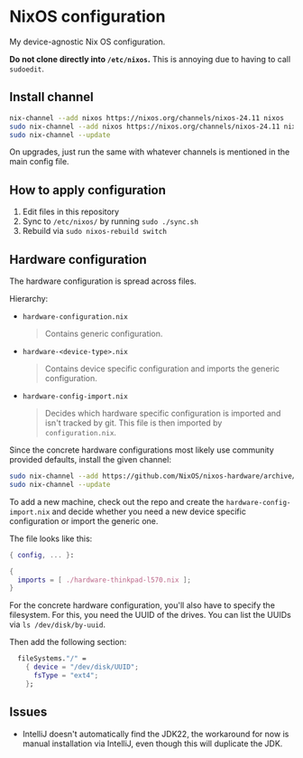 # NixOS configuration

My device-agnostic Nix OS configuration.

**Do not clone directly into `/etc/nixos`.** This is annoying due to having to
call `sudoedit`.

## Install channel

```sh
nix-channel --add nixos https://nixos.org/channels/nixos-24.11 nixos
sudo nix-channel --add nixos https://nixos.org/channels/nixos-24.11 nixos
sudo nix-channel --update
```

On upgrades, just run the same with whatever channels is mentioned in the main config file.

## How to apply configuration

1. Edit files in this repository
2. Sync to `/etc/nixos/` by running `sudo ./sync.sh`
3. Rebuild via `sudo nixos-rebuild switch`

## Hardware configuration

The hardware configuration is spread across files.

Hierarchy:

* `hardware-configuration.nix`
  > Contains generic configuration.
* `hardware-<device-type>.nix`
  > Contains device specific configuration and imports the generic configuration.
* `hardware-config-import.nix`
  > Decides which hardware specific configuration is imported and isn't tracked
  > by git. This file is then imported by `configuration.nix`.

Since the concrete hardware configurations most likely use community provided
defaults, install the given channel:

```sh
sudo nix-channel --add https://github.com/NixOS/nixos-hardware/archive/master.tar.gz nixos-hardware
sudo nix-channel --update
```

To add a new machine, check out the repo and create the
`hardware-config-import.nix` and decide whether you need a new device specific
configuration or import the generic one.

The file looks like this:

```nix
{ config, ... }:

{
  imports = [ ./hardware-thinkpad-l570.nix ];
}
```

For the concrete hardware configuration, you'll also have to specify the
filesystem. For this, you need the UUID of the drives. You can list the UUIDs
via `ls /dev/disk/by-uuid`.

Then add the following section:

```nix
  fileSystems."/" =
    { device = "/dev/disk/UUID";
      fsType = "ext4";
    };
```

## Issues

* IntelliJ doesn't automatically find the JDK22, the workaround for now is
  manual installation via IntelliJ, even though this will duplicate the JDK.

